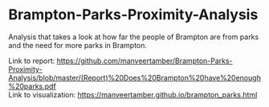 # Brampton-Parks-Proximity-Analysis
Analysis that takes a look at how far the people of Brampton are from parks and the need for more parks in Brampton.   
   
Link to report: https://github.com/manveertamber/Brampton-Parks-Proximity-Analysis/blob/master/(Report)%20Does%20Brampton%20have%20enough%20parks.pdf   
Link to visualization: https://manveertamber.github.io/brampton_parks.html   
